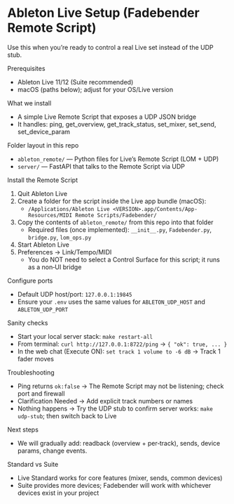 # Ableton Live Setup (Fadebender Remote Script)

Use this when you’re ready to control a real Live set instead of the UDP stub.

Prerequisites
- Ableton Live 11/12 (Suite recommended)
- macOS (paths below); adjust for your OS/Live version

What we install
- A simple Live Remote Script that exposes a UDP JSON bridge
- It handles: ping, get_overview, get_track_status, set_mixer, set_send, set_device_param

Folder layout in this repo
- `ableton_remote/` — Python files for Live’s Remote Script (LOM + UDP)
- `server/` — FastAPI that talks to the Remote Script via UDP

Install the Remote Script
1) Quit Ableton Live
2) Create a folder for the script inside the Live app bundle (macOS):
   - `/Applications/Ableton Live <VERSION>.app/Contents/App-Resources/MIDI Remote Scripts/Fadebender/`
3) Copy the contents of `ableton_remote/` from this repo into that folder
   - Required files (once implemented): `__init__.py`, `Fadebender.py`, `bridge.py`, `lom_ops.py`
4) Start Ableton Live
5) Preferences → Link/Tempo/MIDI
   - You do NOT need to select a Control Surface for this script; it runs as a non‑UI bridge

Configure ports
- Default UDP host/port: `127.0.0.1:19845`
- Ensure your `.env` uses the same values for `ABLETON_UDP_HOST` and `ABLETON_UDP_PORT`

Sanity checks
- Start your local server stack: `make restart-all`
- From terminal: `curl http://127.0.0.1:8722/ping` → `{ "ok": true, ... }`
- In the web chat (Execute ON): `set track 1 volume to -6 dB` → Track 1 fader moves

Troubleshooting
- Ping returns `ok:false` → The Remote Script may not be listening; check port and firewall
- Clarification Needed → Add explicit track numbers or names
- Nothing happens → Try the UDP stub to confirm server works: `make udp-stub`; then switch back to Live

Next steps
- We will gradually add: readback (overview + per‑track), sends, device params, change events.

Standard vs Suite
- Live Standard works for core features (mixer, sends, common devices)
- Suite provides more devices; Fadebender will work with whichever devices exist in your project
